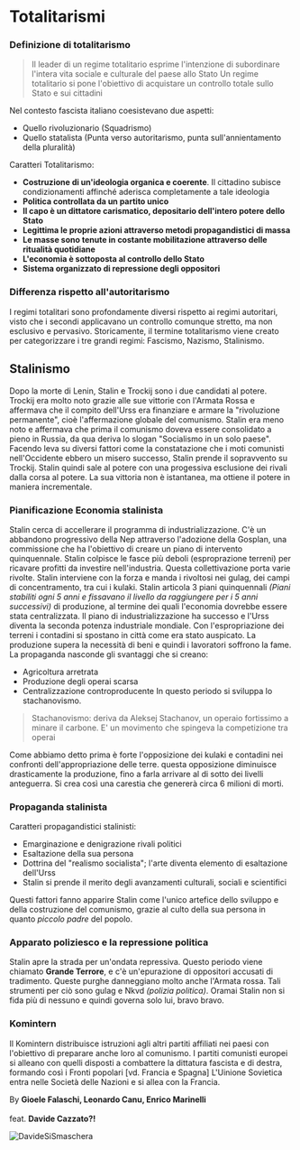 # Totalitarismi

### Definizione di totalitarismo
> Il leader di un regime totalitario esprime l'intenzione di subordinare l'intera vita sociale e culturale del paese allo Stato
> Un regime totalitario si pone l'obiettivo di acquistare un controllo totale sullo Stato e sui cittadini

Nel contesto fascista italiano coesistevano due aspetti:
- Quello rivoluzionario (Squadrismo)
- Quello statalista (Punta verso autoritarismo, punta sull'annientamento della pluralità)

Caratteri Totalitarismo:
- **Costruzione di un'ideologia organica e coerente**. Il cittadino subisce condizionamenti affinché aderisca completamente a tale ideologia
- **Politica controllata da un partito unico**
- **Il capo è un dittatore carismatico, depositario dell'intero potere dello Stato**
- **Legittima le proprie azioni attraverso metodi propagandistici di massa**
- **Le masse sono tenute in costante mobilitazione attraverso delle ritualità quotidiane**
- **L'economia è sottoposta al controllo dello Stato**
- **Sistema organizzato di repressione degli oppositori**

### Differenza rispetto all'autoritarismo
I regimi totalitari sono profondamente diversi rispetto ai regimi autoritari, visto che i secondi applicavano un controllo comunque stretto, ma non esclusivo e pervasivo. Storicamente, il termine totalitarismo viene creato per categorizzare i tre grandi regimi: Fascismo, Nazismo, Stalinismo.

## Stalinismo
Dopo la morte di Lenin, Stalin e Trockij sono i due candidati al potere.
Trockij era molto noto grazie alle sue vittorie con l'Armata Rossa e affermava che il compito dell'Urss era finanziare e armare la "rivoluzione permanente", cioè l'affermazione globale del comunismo.
Stalin era meno noto e affermava che prima il comunismo doveva essere consolidato a pieno in Russia, da qua deriva lo slogan "Socialismo in un solo paese".
Facendo leva su diversi fattori come la constatazione che i moti comunisti nell'Occidente ebbero un misero successo, Stalin prende il sopravvento su Trockij.
Stalin quindi sale al potere con una progessiva esclusione dei rivali dalla corsa al potere.
La sua vittoria non è istantanea, ma ottiene il potere in maniera incrementale.

### Pianificazione Economia stalinista
Stalin cerca di accellerare il programma di industrializzazione. C'è un abbandono progressivo della Nep attraverso l'adozione della Gosplan, una commissione che ha l'obiettivo di creare un piano di intervento quinquennale. Stalin colpisce le fasce più deboli (esproprazione terreni) per ricavare profitti da investire nell'industria. Questa collettivazione porta varie rivolte. Stalin interviene con la forza e manda i rivoltosi nei gulag, dei campi di concentramento, tra cui i kulaki. Stalin articola 3 piani quinquennali *(Piani stabiliti ogni 5 anni e fissavano il livello da raggiungere per i 5 anni successivi)* di produzione, al termine dei quali l'economia dovrebbe essere stata centralizzata.
Il piano di industrializzazione ha successo e l'Urss diventa la seconda potenza industriale mondiale.
Con l'espropriazione dei terreni i contadini si spostano in città come era stato auspicato. La produzione supera la necessità di beni e quindi i lavoratori soffrono la fame.
La propaganda nasconde gli svantaggi che si creano:
- Agricoltura arretrata
- Produzione degli operai scarsa
- Centralizzazione controproducente
In questo periodo si sviluppa lo stachanovismo.

> Stachanovismo: deriva da Aleksej Stachanov, un operaio fortissimo a minare il carbone. E' un movimento che spingeva la competizione tra operai

Come abbiamo detto prima è forte l'opposizione dei kulaki e contadini nei confronti dell'appropriazione delle terre. questa opposizione diminuisce drasticamente la produzione, fino a farla arrivare al di sotto dei livelli anteguerra. Si crea così una carestia che genererà circa 6 milioni di morti.

### Propaganda stalinista
Caratteri propagandistici stalinisti:
- Emarginazione e denigrazione rivali politici 
- Esaltazione della sua persona
- Dottrina del "realismo socialista"; l'arte diventa elemento di esaltazione dell'Urss
- Stalin si prende il merito degli avanzamenti culturali, sociali e scientifici

Questi fattori fanno apparire Stalin come l'unico artefice dello sviluppo e della costruzione del comunismo, grazie al culto della sua persona in quanto *piccolo padre* del popolo.

### Apparato poliziesco e la repressione politica
Stalin apre la strada per un'ondata repressiva. Questo periodo viene chiamato **Grande Terrore**, e c'è un'epurazione di oppositori accusati di tradimento. Queste purghe danneggiano molto anche l'Armata rossa. Tali strumenti per ciò sono gulag e Nkvd *(polizia politica)*. Oramai Stalin non si fida più di nessuno e quindi governa solo lui, bravo bravo.

### Komintern
Il Komintern distribuisce istruzioni agli altri partiti affiliati nei paesi con l'obiettivo di preparare anche loro al comunismo.
I partiti comunisti europei si alleano con quelli disposti a combattere la dittatura fascista e di destra, formando così i Fronti popolari [vd. Francia e Spagna]
L'Uinione Sovietica entra nelle Società delle Nazioni e si allea con la Francia.

By **Gioele Falaschi, Leonardo Canu, Enrico Marinelli**
<br>
<br>
feat. **Davide Cazzato?!**

![DavideSiSmaschera](https://github.com/Canu-leonardo-principal/Appunti5BIA/assets/94641181/1cfd6fd6-1a00-4f2d-9d61-b59c97069d08)
